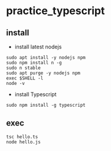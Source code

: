 # practice_typescript

## install

* install latest nodejs

```
sudo apt install -y nodejs npm
sudo npm install n -g
sudo n stable
sudo apt purge -y nodejs npm
exec $SHELL -l
node -v
```

* install Typescript

```
sudo npm install -g typescript
```

## exec

```
tsc hello.ts
node hello.js
```

